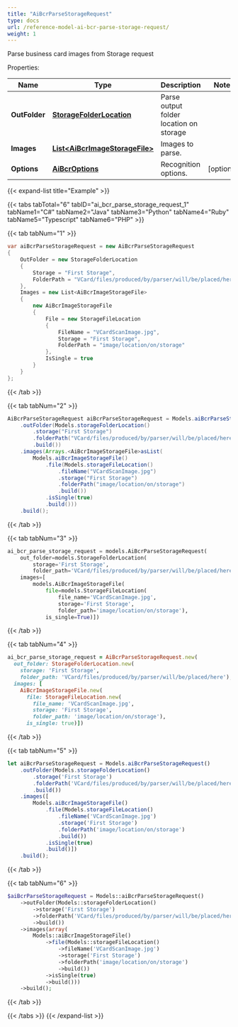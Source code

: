 ```yaml
---
title: "AiBcrParseStorageRequest"
type: docs
url: /reference-model-ai-bcr-parse-storage-request/
weight: 1
---
```

Parse business card images from Storage request             

Properties:

Name | Type | Description | Notes
---- | ---- | ----------- | -----
**OutFolder** | [**StorageFolderLocation**](/email/reference-model-storage-folder-location/) | Parse output folder location on storage              | 
**Images** | [**List&lt;AiBcrImageStorageFile&gt;**](/email/reference-model-ai-bcr-image-storage-file/) | Images to parse.              | 
**Options** | [**AiBcrOptions**](/email/reference-model-ai-bcr-options/) | Recognition options.              | [optional] 


{{< expand-list title="Example" >}}

{{< tabs tabTotal="6" tabID="ai_bcr_parse_storage_request_1" tabName1="C#" tabName2="Java" tabName3="Python" tabName4="Ruby" tabName5="Typescript" tabName6="PHP" >}}

{{< tab tabNum="1" >}}

```csharp
var aiBcrParseStorageRequest = new AiBcrParseStorageRequest
{
    OutFolder = new StorageFolderLocation
    {
        Storage = "First Storage",
        FolderPath = "VCard/files/produced/by/parser/will/be/placed/here"
    },
    Images = new List<AiBcrImageStorageFile>
    {
        new AiBcrImageStorageFile
        {
            File = new StorageFileLocation
            {
                FileName = "VCardScanImage.jpg",
                Storage = "First Storage",
                FolderPath = "image/location/on/storage"
            },
            IsSingle = true
        }
    }
};
```

{{< /tab >}}

{{< tab tabNum="2" >}}

```java
AiBcrParseStorageRequest aiBcrParseStorageRequest = Models.aiBcrParseStorageRequest()
    .outFolder(Models.storageFolderLocation()
        .storage("First Storage")
        .folderPath("VCard/files/produced/by/parser/will/be/placed/here")
        .build())
    .images(Arrays.<AiBcrImageStorageFile>asList(
        Models.aiBcrImageStorageFile()
            .file(Models.storageFileLocation()
                .fileName("VCardScanImage.jpg")
                .storage("First Storage")
                .folderPath("image/location/on/storage")
                .build())
            .isSingle(true)
            .build()))
    .build();
```

{{< /tab >}}

{{< tab tabNum="3" >}}

```python
ai_bcr_parse_storage_request = models.AiBcrParseStorageRequest(
    out_folder=models.StorageFolderLocation(
        storage='First Storage',
        folder_path='VCard/files/produced/by/parser/will/be/placed/here'),
    images=[
        models.AiBcrImageStorageFile(
            file=models.StorageFileLocation(
                file_name='VCardScanImage.jpg',
                storage='First Storage',
                folder_path='image/location/on/storage'),
            is_single=True)])
```

{{< /tab >}}

{{< tab tabNum="4" >}}

```ruby
ai_bcr_parse_storage_request = AiBcrParseStorageRequest.new(
  out_folder: StorageFolderLocation.new(
    storage: 'First Storage',
    folder_path: 'VCard/files/produced/by/parser/will/be/placed/here'),
  images: [
    AiBcrImageStorageFile.new(
      file: StorageFileLocation.new(
        file_name: 'VCardScanImage.jpg',
        storage: 'First Storage',
        folder_path: 'image/location/on/storage'),
      is_single: true)])
```

{{< /tab >}}

{{< tab tabNum="5" >}}

```typescript
let aiBcrParseStorageRequest = Models.aiBcrParseStorageRequest()
    .outFolder(Models.storageFolderLocation()
        .storage('First Storage')
        .folderPath('VCard/files/produced/by/parser/will/be/placed/here')
        .build())
    .images([
        Models.aiBcrImageStorageFile()
            .file(Models.storageFileLocation()
                .fileName('VCardScanImage.jpg')
                .storage('First Storage')
                .folderPath('image/location/on/storage')
                .build())
            .isSingle(true)
            .build()])
    .build();
```

{{< /tab >}}

{{< tab tabNum="6" >}}

```php
$aiBcrParseStorageRequest = Models::aiBcrParseStorageRequest()
    ->outFolder(Models::storageFolderLocation()
        ->storage('First Storage')
        ->folderPath('VCard/files/produced/by/parser/will/be/placed/here')
        ->build())
    ->images(array(
        Models::aiBcrImageStorageFile()
            ->file(Models::storageFileLocation()
                ->fileName('VCardScanImage.jpg')
                ->storage('First Storage')
                ->folderPath('image/location/on/storage')
                ->build())
            ->isSingle(true)
            ->build()))
    ->build();
```

{{< /tab >}}

{{< /tabs >}}
{{< /expand-list >}}


